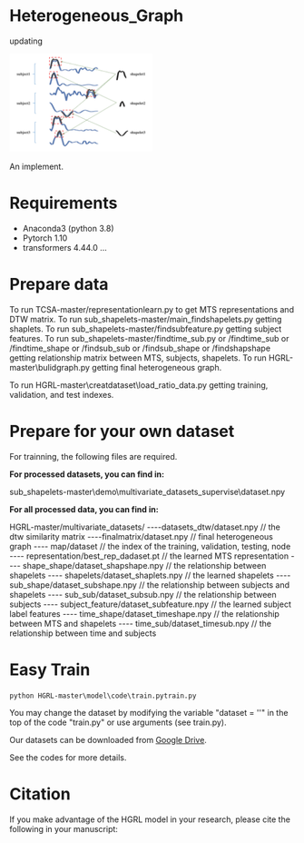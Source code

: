 # Heterogeneous_Graph
updating

<img src="overview.png" alt="Overview" width="50%">

An implement.

# Requirements

- Anaconda3 (python 3.8)
- Pytorch 1.10
- transformers 4.44.0
  ...

# Prepare data

To run TCSA-master/representationlearn.py to get MTS representations and DTW matrix.
To run sub_shapelets-master/main_findshapelets.py getting shaplets.
To run sub_shapelets-master/findsubfeature.py getting subject features.
To run sub_shapelets-master/findtime_sub.py
or /findtime_sub
or /findtime_shape
or /findsub_sub
or /findsub_shape
or /findshapshape getting relationship matrix between MTS, subjects, shapelets.
To run HGRL-master\bulidgraph.py getting final heterogeneous graph.

To run HGRL-master\creatdataset\load_ratio_data.py getting training, validation, and test indexes.

# Prepare for your own dataset

For trainning, the following files are required.

**For processed datasets, you can find in:**

sub_shapelets-master\demo\multivariate_datasets_supervise\dataset.npy

**For all processed data, you can find in:**

HGRL-master/multivariate_datasets/
----datasets_dtw/dataset.npy               // the dtw similarity matrix
----finalmatrix\/dataset.npy   // final heterogeneous graph
---- map/dataset                     // the index of the training, validation, testing, node
---- representation/best_rep_dadaset.pt         // the learned MTS representation
---- shape_shape/dataset_shapshape.npy       // the relationship between shapelets
---- shapelets/dataset_shaplets.npy       // the learned shapelets
---- sub_shape/dataset_subshape.npy       // the relationship between subjects and shapelets
---- sub_sub/dataset_subsub.npy       // the relationship between subjects
---- subject_feature/dataset_subfeature.npy       // the learned subject label features
---- time_shape/dataset_timeshape.npy       // the relationship between MTS and shapelets
---- time_sub/dataset_timesub.npy       // the relationship between time and subjects

# Easy Train

`python HGRL-master\model\code\train.pytrain.py`

You may change the dataset by modifying the variable "dataset = ''" in the top of the code "train.py" or use arguments (see train.py).

Our datasets can be downloaded from [Google Drive](https://drive.google.com/drive/folders/1-ivwhuy3YSDK_9wUI5ArcvHQubvNH6SZ?usp=drive_link).

See the codes for more details.

# Citation

If you make advantage of the HGRL model in your research, please cite the following in your manuscript:
